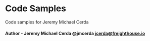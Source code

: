 # Code Samples

Code samples for Jeremy Michael Cerda

#### Author - Jeremy Michael Cerda @jmcerda jcerda@freighthouse.io
